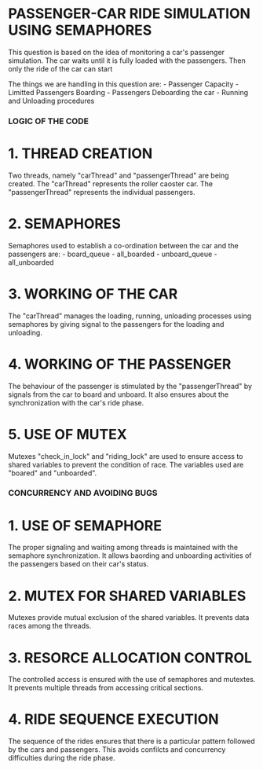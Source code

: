 # PASSENGER-CAR RIDE SIMULATION USING SEMAPHORES

This question is based on the idea of monitoring a car's passenger simulation. The car waits until it is fully loaded with the passengers. Then only the ride of the car can start

The things we are handling in this question are:
    - Passenger Capacity
    - Limitted Passengers Boarding
    - Passengers Deboarding the car
    - Running and Unloading procedures



### LOGIC OF THE CODE ###

# 1. THREAD CREATION
Two threads, namely "carThread" and "passengerThread" are being created. The "carThread" represents the roller caoster car. The "passengerThread" represents the individual passengers.

# 2. SEMAPHORES
Semaphores used to establish a co-ordination between the car and the passengers are:
    - board_queue
    - all_boarded
    - unboard_queue
    - all_unboarded

# 3. WORKING OF THE CAR
The "carThread" manages the loading, running, unloading processes using semaphores by giving signal to the passengers for the loading and unloading.

# 4. WORKING OF THE PASSENGER
The behaviour of the passenger is stimulated by the "passengerThread" by signals from the car to board and unboard. It also ensures about the synchronization with the car's ride phase.

# 5. USE OF MUTEX
Mutexes "check_in_lock" and "riding_lock" are used  to ensure access to shared variables to prevent the condition of race. The variables used are "boared" and "unboarded".



### CONCURRENCY AND AVOIDING BUGS ###

# 1. USE OF SEMAPHORE
The proper signaling and waiting among threads is maintained with the semaphore synchronization. It allows baording and unboarding activities of the passengers based on their car's status.

# 2. MUTEX FOR SHARED VARIABLES
Mutexes provide mutual exclusion of the shared variables. It prevents data races among the threads.

# 3. RESORCE ALLOCATION CONTROL
The controlled access is ensured with the use of semaphores and mutextes. It prevents multiple threads from accessing critical sections.

# 4. RIDE SEQUENCE EXECUTION
The sequence of the rides ensures that there is a particular pattern followed by the cars and passengers. This avoids confilcts and concurrency difficulties during the ride phase.
